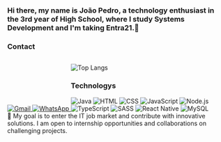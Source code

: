 ### Hi there, my name is João Pedro, a technology enthusiast in the 3rd year of High School, where I study Systems Development and I'm taking Entra21.👋

### Contact

<a href="mailto:joaopedroponqueroli@gmail.com" target="_blank">
  <img alt="Gmail" src="https://img.shields.io/badge/Gmail-D14836?style=for-the-badge&logo=gmail&logoColor=white">
</a>

<a href="https://api.whatsapp.com/send?phone=5547996854628&text=Talk%20to%20JPonchiroli" target="_blank">
  <img alt="WhatsApp" src="https://img.shields.io/badge/WhatsApp-25D366?style=for-the-badge&logo=whatsapp&logoColor=white">
</a>


<div style="display: inline-block">


![Top Langs](https://github-readme-stats.vercel.app/api/top-langs/?username=JPonchiroli&layout=compact&theme=dracula)

### Technologys
<img alt="Java" src="https://img.shields.io/badge/Java-ED8B00?style=for-the-badge&logo=openjdk&logoColor=white">
<img alt="HTML" src="https://img.shields.io/badge/HTML5-E34F26?style=for-the-badge&logo=html5&logoColor=white">
<img alt="CSS" src="https://img.shields.io/badge/CSS3-1572B6?style=for-the-badge&logo=css3&logoColor=white">
<img alt="JavaScript" src="https://img.shields.io/badge/JavaScript-323330?style=for-the-badge&logo=javascript&logoColor=F7DF1E">
<img alt="Node.js" src="https://img.shields.io/badge/Node.js-43853D?style=for-the-badge&logo=node.js&logoColor=white">
<br>
<img alt="TypeScript" src="https://img.shields.io/badge/TypeScript-007ACC?style=for-the-badge&logo=typescript&logoColor=white">
<img alt="SASS" src="https://img.shields.io/badge/Sass-CC6699?style=for-the-badge&logo=sass&logoColor=white">
<img alt="React Native" src="https://img.shields.io/badge/React_Native-20232A?style=for-the-badge&logo=react&logoColor=61DAFB">
<img alt="MySQL" src="https://img.shields.io/badge/MySQL-00000F?style=for-the-badge&logo=mysql&logoColor=white">

</div>

<br>
💼 My goal is to enter the IT job market and contribute with innovative solutions. I am open to internship opportunities and collaborations on challenging projects.
